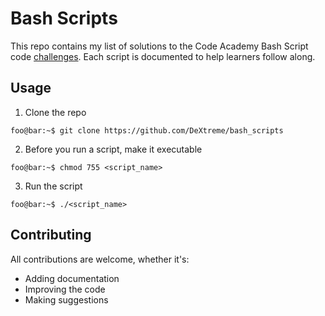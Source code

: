 # Bash Scripts
This repo contains my list of solutions to the Code Academy Bash Script code [challenges](https://www.codecademy.com/resources/blog/bash-script-code-challenges-for-beginners/). Each script is documented to help learners follow along.



## Usage
1. Clone the repo
```console
foo@bar:~$ git clone https://github.com/DeXtreme/bash_scripts 
```

2. Before you run a script, make it executable
```console 
foo@bar:~$ chmod 755 <script_name> 
```

3. Run the script
```console
foo@bar:~$ ./<script_name> 
```


## Contributing
All contributions are welcome, whether it's:
- Adding documentation
- Improving the code
- Making suggestions
